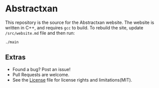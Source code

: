 # Abstractxan

This repository is the source for the Abstractxan website. The website is written in C++, and requires `gcc` to build. To rebuild the site, update `/src/website.md` file and then run: 

```
./main
```

## Extras
- Found a bug? Post an issue!
- Pull Requests are welcome.
- See the [License](LICENSE) file for license rights and limitations(MIT).